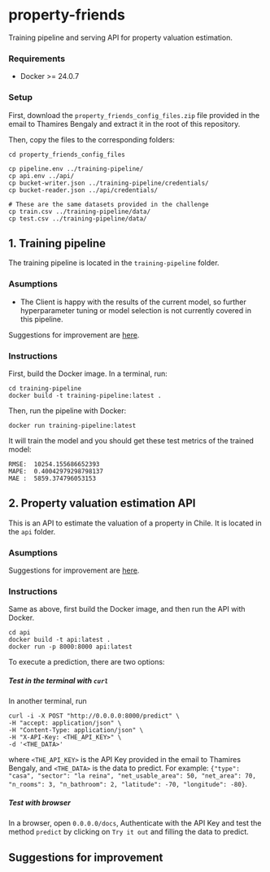 # property-friends

Training pipeline and serving API for property valuation estimation.

### Requirements

- Docker >= 24.0.7

### Setup

First, download the `property_friends_config_files.zip` file provided in the email to Thamires Bengaly and extract it in the root of this repository.

Then, copy the files to the corresponding folders:

```console
cd property_friends_config_files

cp pipeline.env ../training-pipeline/
cp api.env ../api/
cp bucket-writer.json ../training-pipeline/credentials/
cp bucket-reader.json ../api/credentials/

# These are the same datasets provided in the challenge
cp train.csv ../training-pipeline/data/
cp test.csv ../training-pipeline/data/
```

## 1. Training pipeline

The training pipeline is located in the `training-pipeline` folder.

### Asumptions

- The Client is happy with the results of the current model, so further hyperparameter tuning or model selection is not currently covered in this pipeline.

Suggestions for improvement are [here](#suggestions-for-improvement).

### Instructions

First, build the Docker image. In a terminal, run:

```console
cd training-pipeline
docker build -t training-pipeline:latest .
```

Then, run the pipeline with Docker:

```console
docker run training-pipeline:latest
```

It will train the model and you should get these test metrics of the trained model:

```console
RMSE:  10254.155686652393
MAPE:  0.40042979298798137
MAE :  5859.374796053153
```

## 2. Property valuation estimation API

This is an API to estimate the valuation of a property in Chile. It is located in the `api` folder.

### Asumptions

Suggestions for improvement are [here](#suggestions-for-improvement).

### Instructions

Same as above, first build the Docker image, and then run the API with Docker.

```console
cd api
docker build -t api:latest .
docker run -p 8000:8000 api:latest
```

To execute a prediction, there are two options:

##### Test in the terminal with `curl`

In another terminal, run

```console
curl -i -X POST "http://0.0.0.0:8000/predict" \
-H "accept: application/json" \
-H "Content-Type: application/json" \
-H "X-API-Key: <THE_API_KEY>" \
-d '<THE_DATA>'
```

where `<THE_API_KEY>` is the API Key provided in the email to Thamires Bengaly, and `<THE_DATA>` is the data to predict. For example: `{"type": "casa", "sector": "la reina", "net_usable_area": 50, "net_area": 70, "n_rooms": 3, "n_bathroom": 2, "latitude": -70, "longitude": -80}`.

##### Test with browser

In a browser, open `0.0.0.0/docs`, Authenticate with the API Key and test the method `predict` by clicking on `Try it out` and filling the data to predict.

## Suggestions for improvement
